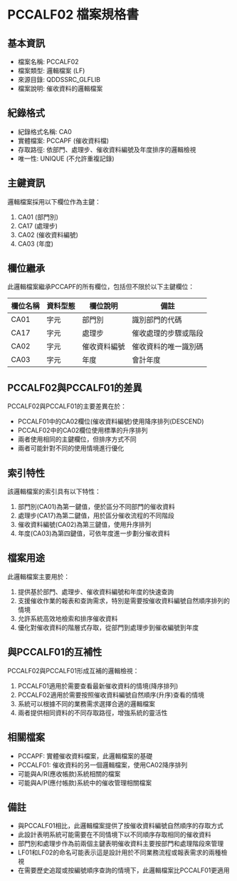 # PCCALF02 檔案規格書

## 基本資訊
- 檔案名稱: PCCALF02
- 檔案類型: 邏輯檔案 (LF)
- 來源目錄: QDDSSRC_GLFLIB
- 檔案說明: 催收資料的邏輯檔案

## 紀錄格式
- 紀錄格式名稱: CA0
- 實體檔案: PCCAPF (催收資料檔)
- 存取路徑: 依部門、處理步、催收資料編號及年度排序的邏輯檢視
- 唯一性: UNIQUE (不允許重複記錄)

## 主鍵資訊
邏輯檔案採用以下欄位作為主鍵：
1. CA01 (部門別)
2. CA17 (處理步)
3. CA02 (催收資料編號)
4. CA03 (年度)

## 欄位繼承
此邏輯檔案繼承PCCAPF的所有欄位，包括但不限於以下主鍵欄位：

| 欄位名稱 | 資料型態 | 欄位說明 | 備註 |
|---------|---------|---------|------|
| CA01 | 字元 | 部門別 | 識別部門的代碼 |
| CA17 | 字元 | 處理步 | 催收處理的步驟或階段 |
| CA02 | 字元 | 催收資料編號 | 催收資料的唯一識別碼 |
| CA03 | 字元 | 年度 | 會計年度 |

## PCCALF02與PCCALF01的差異
PCCALF02與PCCALF01的主要差異在於：
- PCCALF01中的CA02欄位(催收資料編號)使用降序排列(DESCEND)
- PCCALF02中的CA02欄位使用標準的升序排列
- 兩者使用相同的主鍵欄位，但排序方式不同
- 兩者可能針對不同的使用情境進行優化

## 索引特性
該邏輯檔案的索引具有以下特性：
1. 部門別(CA01)為第一鍵值，便於區分不同部門的催收資料
2. 處理步(CA17)為第二鍵值，用於區分催收流程的不同階段
3. 催收資料編號(CA02)為第三鍵值，使用升序排列
4. 年度(CA03)為第四鍵值，可依年度進一步劃分催收資料

## 檔案用途
此邏輯檔案主要用於：
1. 提供基於部門、處理步、催收資料編號和年度的快速查詢
2. 支援催收作業的報表和查詢需求，特別是需要按催收資料編號自然順序排列的情境
3. 允許系統高效地檢索和排序催收資料
4. 優化對催收資料的階層式存取，從部門到處理步到催收編號到年度

## 與PCCALF01的互補性
PCCALF02與PCCALF01形成互補的邏輯檢視：
1. PCCALF01適用於需要查看最新催收資料的情境(降序排列)
2. PCCALF02適用於需要按照催收資料編號自然順序(升序)查看的情境
3. 系統可以根據不同的業務需求選擇合適的邏輯檔案
4. 兩者提供相同資料的不同存取路徑，增強系統的靈活性

## 相關檔案
- PCCAPF: 實體催收資料檔案，此邏輯檔案的基礎
- PCCALF01: 催收資料的另一個邏輯檔案，使用CA02降序排列
- 可能與A/R(應收帳款)系統相關的檔案
- 可能與A/P(應付帳款)系統中的催收管理相關檔案

## 備註
- 與PCCALF01相比，此邏輯檔案提供了按催收資料編號自然順序的存取方式
- 此設計表明系統可能需要在不同情境下以不同順序存取相同的催收資料
- 部門別和處理步作為前兩個主鍵表明催收資料主要按部門和處理階段來管理
- LF01和LF02的命名可能表示這是設計用於不同業務流程或報表需求的兩種檢視
- 在需要歷史追蹤或按編號順序查詢的情境下，此邏輯檔案比PCCALF01更適用 